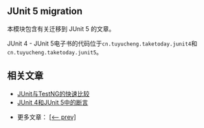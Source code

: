 ## JUnit 5 migration

本模块包含有关迁移到 JUnit 5 的文章。

JUnit 4 - JUnit 5电子书的代码位于`cn.tuyucheng.taketoday.junit4`和`cn.tuyucheng.taketoday.junit5`。

## 相关文章

+ [JUnit与TestNG的快速比较](docs/JUnit与TestNG的快速比较.md)
+ [JUnit 4和JUnit 5中的断言](docs/JUnit4和JUnit5中的断言.md)

- 更多文章： [[<-- prev]](../junit-5-annotations/README.md)